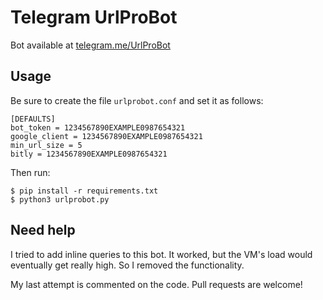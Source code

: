 # Telegram UrlProBot

Bot available at [telegram.me/UrlProBot](http://telegram.me/UrlProBot)

## Usage

Be sure to create the file `urlprobot.conf` and set it as follows:

```
[DEFAULTS]
bot_token = 1234567890EXAMPLE0987654321
google_client = 1234567890EXAMPLE0987654321
min_url_size = 5
bitly = 1234567890EXAMPLE0987654321
```

Then run:

```
$ pip install -r requirements.txt
$ python3 urlprobot.py
```

## Need help

I tried to add inline queries to this bot. It worked, but the VM's load would eventually get really high. So I removed the functionality.

My last attempt is commented on the code. Pull requests are welcome!

